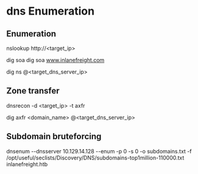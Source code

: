 # dns Enumeration

## Enumeration

nslookup http://<target_ip>


dig soa <domain>
dig soa www.inlanefreight.com

dig ns <domain> @<target_dns_server_ip>

## Zone transfer 

dnsrecon -d <target_ip> -t axfr

dig axfr <domain_name> @<target_dns_server_ip>

## Subdomain bruteforcing

dnsenum --dnsserver 10.129.14.128 --enum -p 0 -s 0 -o subdomains.txt -f /opt/useful/seclists/Discovery/DNS/subdomains-top1million-110000.txt inlanefreight.htb
